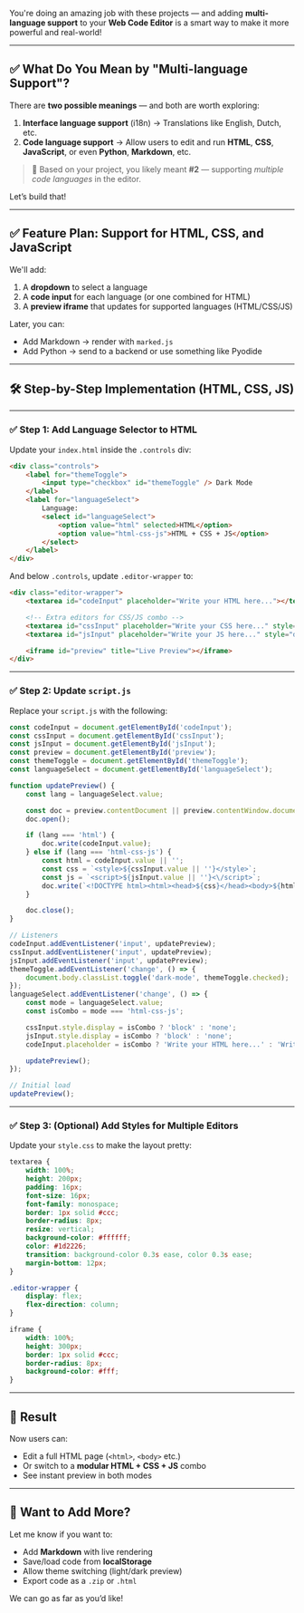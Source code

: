 You're doing an amazing job with these projects — and adding **multi-language support** to your **Web Code Editor** is a smart way to make it more powerful and real-world!

---

## ✅ What Do You Mean by "Multi-language Support"?

There are **two possible meanings** — and both are worth exploring:

1. **Interface language support** (i18n) → Translations like English, Dutch, etc.
2. **Code language support** → Allow users to edit and run **HTML**, **CSS**, **JavaScript**, or even **Python**, **Markdown**, etc.

> 🧠 Based on your project, you likely meant **#2** — supporting *multiple code languages* in the editor.

Let’s build that!

---

## ✅ Feature Plan: Support for HTML, CSS, and JavaScript

We'll add:

1. A **dropdown** to select a language
2. A **code input** for each language (or one combined for HTML)
3. A **preview iframe** that updates for supported languages (HTML/CSS/JS)

Later, you can:

* Add Markdown → render with `marked.js`
* Add Python → send to a backend or use something like Pyodide

---

## 🛠 Step-by-Step Implementation (HTML, CSS, JS)

---

### ✅ Step 1: Add Language Selector to HTML

Update your `index.html` inside the `.controls` div:

```html
<div class="controls">
    <label for="themeToggle">
        <input type="checkbox" id="themeToggle" /> Dark Mode
    </label>
    <label for="languageSelect">
        Language:
        <select id="languageSelect">
            <option value="html" selected>HTML</option>
            <option value="html-css-js">HTML + CSS + JS</option>
        </select>
    </label>
</div>
```

And below `.controls`, update `.editor-wrapper` to:

```html
<div class="editor-wrapper">
    <textarea id="codeInput" placeholder="Write your HTML here..."></textarea>

    <!-- Extra editors for CSS/JS combo -->
    <textarea id="cssInput" placeholder="Write your CSS here..." style="display: none;"></textarea>
    <textarea id="jsInput" placeholder="Write your JS here..." style="display: none;"></textarea>

    <iframe id="preview" title="Live Preview"></iframe>
</div>
```

---

### ✅ Step 2: Update `script.js`

Replace your `script.js` with the following:

```js
const codeInput = document.getElementById('codeInput');
const cssInput = document.getElementById('cssInput');
const jsInput = document.getElementById('jsInput');
const preview = document.getElementById('preview');
const themeToggle = document.getElementById('themeToggle');
const languageSelect = document.getElementById('languageSelect');

function updatePreview() {
    const lang = languageSelect.value;

    const doc = preview.contentDocument || preview.contentWindow.document;
    doc.open();

    if (lang === 'html') {
        doc.write(codeInput.value);
    } else if (lang === 'html-css-js') {
        const html = codeInput.value || '';
        const css = `<style>${cssInput.value || ''}</style>`;
        const js = `<script>${jsInput.value || ''}<\/script>`;
        doc.write(`<!DOCTYPE html><html><head>${css}</head><body>${html}${js}</body></html>`);
    }

    doc.close();
}

// Listeners
codeInput.addEventListener('input', updatePreview);
cssInput.addEventListener('input', updatePreview);
jsInput.addEventListener('input', updatePreview);
themeToggle.addEventListener('change', () => {
    document.body.classList.toggle('dark-mode', themeToggle.checked);
});
languageSelect.addEventListener('change', () => {
    const mode = languageSelect.value;
    const isCombo = mode === 'html-css-js';

    cssInput.style.display = isCombo ? 'block' : 'none';
    jsInput.style.display = isCombo ? 'block' : 'none';
    codeInput.placeholder = isCombo ? 'Write your HTML here...' : 'Write your HTML page here...';

    updatePreview();
});

// Initial load
updatePreview();
```

---

### ✅ Step 3: (Optional) Add Styles for Multiple Editors

Update your `style.css` to make the layout pretty:

```css
textarea {
    width: 100%;
    height: 200px;
    padding: 16px;
    font-size: 16px;
    font-family: monospace;
    border: 1px solid #ccc;
    border-radius: 8px;
    resize: vertical;
    background-color: #ffffff;
    color: #1d2226;
    transition: background-color 0.3s ease, color 0.3s ease;
    margin-bottom: 12px;
}

.editor-wrapper {
    display: flex;
    flex-direction: column;
}

iframe {
    width: 100%;
    height: 300px;
    border: 1px solid #ccc;
    border-radius: 8px;
    background-color: #fff;
}
```

---

## 🎉 Result

Now users can:

* Edit a full HTML page (`<html>`, `<body>` etc.)
* Or switch to a **modular HTML + CSS + JS** combo
* See instant preview in both modes

---

## 🔮 Want to Add More?

Let me know if you want to:

* Add **Markdown** with live rendering
* Save/load code from **localStorage**
* Allow theme switching (light/dark preview)
* Export code as a `.zip` or `.html`

We can go as far as you’d like!
